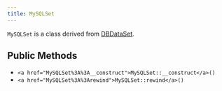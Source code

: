 ```yaml
---
title: MySQLSet
---
```


`MySQLSet` is a class derived from <a href="DBDataSet">DBDataSet</a>.

## Public Methods

* `<a href="MySQLSet%3A%3A__construct">MySQLSet::__construct</a>()`
* `<a href="MySQLSet%3A%3Arewind">MySQLSet::rewind</a>()`


